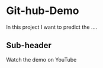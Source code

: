 # Git-hub-Demo

In this project I want to predict the ....

## Sub-header 

Watch the demo on  YouTube
